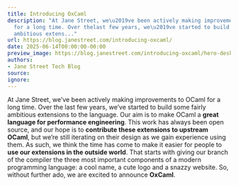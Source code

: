 ```yaml
---
title: Introducing OxCaml
description: "At Jane Street, we\u2019ve been actively making improvements to OCaml
  for a long time. Over thelast few years, we\u2019ve started to build some fairly
  ambitious extens..."
url: https://blog.janestreet.com/introducing-oxcaml/
date: 2025-06-14T00:00:00-00:00
preview_image: https://blog.janestreet.com/introducing-oxcaml/hero-desktop.svg
authors:
- Jane Street Tech Blog
source:
ignore:
---
```


<p>At Jane Street, we’ve been actively making improvements to OCaml for a long time. Over the
last few years, we’ve started to build some fairly ambitious extensions to the
language. Our aim is to make OCaml a <strong>great language for performance engineering</strong>. This
work has always been open source, and our hope is to <strong>contribute these extensions to
upstream OCaml</strong>, but we’re still iterating on their design as we gain experience using
them. As such, we think the time has come to make it easier for people to <strong>use our
extensions in the outside world</strong>. That starts with giving our branch of the compiler the
three most important components of a modern programming language: a cool name, a cute logo
and a snazzy website. So, without further ado, we are excited to announce <strong>OxCaml</strong>.</p>


